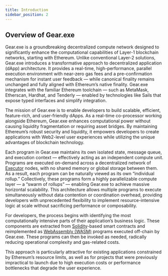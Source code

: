 ```yaml
---
title: Introduction
sidebar_position: 2
---
```


## Overview of Gear.exe

Gear.exe is a groundbreaking decentralized compute network designed to significantly enhance the computational capabilities of Layer-1 blockchain networks, starting with Ethereum. Unlike conventional Layer-2 solutions, Gear.exe introduces a transformative approach to decentralized application (dApp) architecture. It provides a real-time, high-performance, parallel execution environment with near-zero gas fees and a pre-confirmation mechanism for instant user feedback — while canonical finality remains unchanged and fully aligned with Ethereum’s native finality. Gear.exe integrates with the familiar Ethereum toolchain — such as MetaMask, Etherscan, Hardhat, and Tenderly — enabled by technologies like Sails that expose typed interfaces and simplify integration.

The mission of Gear.exe is to enable developers to build scalable, efficient, feature-rich, and user-friendly dApps. As a
real-time co-processor working alongside Ethereum, Gear.exe enhances computational power without causing liquidity fragmentation or requiring asset bridges. By maintaining Ethereum’s robust security and liquidity, it empowers developers to create
applications with Web2-level user experiences while utilizing the unique advantages of blockchain technology.

Each program in Gear.exe maintains its own isolated state, message queue, and execution context — effectively acting as an independent compute unit. Programs are executed on-demand across a decentralized network of [Executor](/docs/glossary.md#executor) nodes, with no shared memory or global storage between them. As a result, each program can be naturally viewed as its own “individual rollup.” Collectively, these programs form a highly parallelizable compute layer — a “swarm of rollups” — enabling Gear.exe to achieve massive horizontal scalability. This architecture allows multiple programs to execute simultaneously without data contention or coordination overhead, providing developers with unprecedented flexibility to implement resource-intensive logic at scale without sacrificing performance or composability.

For developers, the process begins with identifying the most computationally intensive parts of their application’s business logic. These components are extracted from [Solidity](/docs/glossary.md#solidity)-based smart contracts and reimplemented as [WebAssembly (WASM)](/docs/glossary.md#wasm-webassembly) programs executed off-chain by Gear.exe. These programs can then be invoked as needed, radically reducing operational complexity and gas-related costs.

This approach is particularly attractive for existing applications constrained by Ethereum’s resource limits, as well as for projects that were previously impractical to launch due to high execution costs or performance bottlenecks that degrade the user experience.